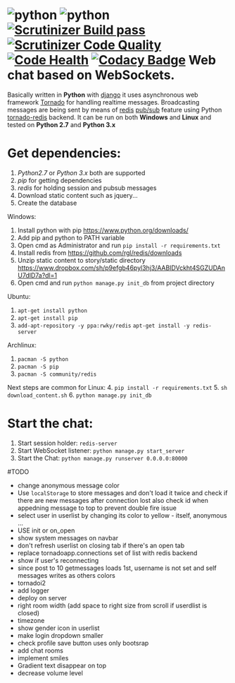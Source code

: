 ![python](https://img.shields.io/badge/python-2.7%2C%203.x-blue.svg) ![python](https://img.shields.io/badge/django-1.7-blue.svg) [![Scrutinizer Build pass](https://scrutinizer-ci.com/g/Deathangel908/djangochat/badges/build.png)](https://scrutinizer-ci.com/g/Deathangel908/djangochat) [![Scrutinizer Code Quality](https://scrutinizer-ci.com/g/Deathangel908/djangochat/badges/quality-score.png?b=master)](https://scrutinizer-ci.com/g/Deathangel908/djangochat/?branch=master) [![Code Health](https://landscape.io/github/Deathangel908/djangochat/master/landscape.svg?style=flat)](https://landscape.io/github/Deathangel908/djangochat/master) [![Codacy Badge](https://www.codacy.com/project/badge/b508fef8efba4a5f8b5e8411c0803af5)](https://www.codacy.com/public/nightmarequake/djangochat)
Web chat based on WebSockets.
================================================

Basically written in **Python** with [django](https://www.djangoproject.com/) it uses asynchronous web framework [Tornado](http://www.tornadoweb.org/) for handling realtime messages. Broadcasting messages are being sent by means of [redis](http://redis.io/) [pub/sub](http://en.wikipedia.org/wiki/Publish%E2%80%93subscribe_pattern) feature using Python [tornado-redis](https://github.com/leporo/tornado-redis) backend. It can be run on both **Windows** and **Linux** and tested on **Python 2.7** and **Python 3.x**

Get dependencies:
================
 1. *Python2.7* or *Python 3.x* both are supported
 2. *pip* for getting dependencies
 3. *redis* for holding session and pubsub messages
 3. Download static content such as jquery...
 4. Create the database

Windows:
 1. Install python with pip https://www.python.org/downloads/
 2. Add pip and python to PATH variable
 3. Open cmd as Administrator and run `pip install -r requirements.txt`
 4. Install redis from https://github.com/rgl/redis/downloads
 5. Unzip static content to story/static directory https://www.dropbox.com/sh/p9efgb46pyl3hj3/AABIDVckht4SGZUDAnU7dlD7a?dl=1
 6. Open cmd and run `python manage.py init_db` from project directory

Ubuntu:
 1. `apt-get install python`
 2. `apt-get install pip`
 3. `add-apt-repository -y ppa:rwky/redis` `apt-get install -y redis-server`

Archlinux:
 1. `pacman -S python`
 2. `pacman -S pip`
 3. `pacman -S community/redis`

Next steps are common for Linux:
 4. `pip install -r requirements.txt`
 5. `sh download_content.sh`
 6. `python manage.py init_db`

Start the chat:
==============
 1. Start session holder: `redis-server`
 2. Start WebSocket listener: `python manage.py start_server`
 3. Start the Chat: `python manage.py runserver 0.0.0.0:80000`

#TODO
* change anonymous message color
* Use `localStorage` to store messages and don't load it twice and check if there are new messages after connection lost
 also check id when appedning message to top to prevent double fire issue
* select user in userlist by changing its color to yellow - itself, anonymous ...
* USE init or on_open
* show system messages on navbar
* don't refresh userlist on closing tab if there's an open tab 
* replace tornadoapp.connections set of list with redis backend
* show if user's reconnecting
* since post to 10 getmessages loads 1st, username is not set and self messages writes as others colors
* tornadoi2
* add logger
* deploy on server
* right room width (add space to right size from scroll if userdlist is closed)
* timezone
* show gender icon in userlist 
* make login dropdown smaller
* check profile save button uses only bootsrap
* add chat rooms
* implement smiles
* Gradient text disappear on top
* decrease volume level